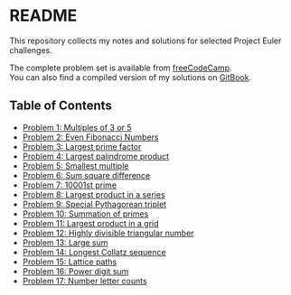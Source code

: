 # README

This repository collects my notes and solutions for selected Project Euler challenges.

The complete problem set is available from [freeCodeCamp](https://www.freecodecamp.org/learn/project-euler/).\
You can also find a compiled version of my solutions on [GitBook](https://frankmas-organization.gitbook.io/project-euler/).

## Table of Contents

* [Problem 1: Multiples of 3 or 5](problem-1-multiples-of-3-or-5.md)
* [Problem 2: Even Fibonacci Numbers](problem-2-even-fibonacci-numbers.md)
* [Problem 3: Largest prime factor](problem-3-largest-prime-factor.md)
* [Problem 4: Largest palindrome product](problem-4-largest-palindrome-product.md)
* [Problem 5: Smallest multiple](problem-5-smallest-multiple.md)
* [Problem 6: Sum square difference](problem-6-sum-square-difference.md)
* [Problem 7: 10001st prime](problem-7-10001st-prime.md)
* [Problem 8: Largest product in a series](problem-8-largest-product-in-a-series.md)
* [Problem 9: Special Pythagorean triplet](problem-9-special-pythagorean-triplet.md)
* [Problem 10: Summation of primes](problem-10-summation-of-primes.md)
* [Problem 11: Largest product in a grid](problem-11-largest-product-in-a-grid.md)
* [Problem 12: Highly divisible triangular number](problem-12-highly-divisible-triangular-number.md)
* [Problem 13: Large sum](problem-13-large-sum.md)
* [Problem 14: Longest Collatz sequence](problem-14-longest-collatz-sequence.md)
* [Problem 15: Lattice paths](problem-15-lattice-paths.md)
* [Problem 16: Power digit sum](problem-16-power-digit-sum.md)
* [Problem 17: Number letter counts](problem-17-number-letter-counts.md)

